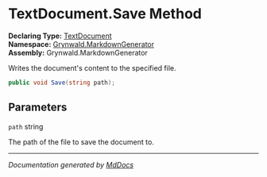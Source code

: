 ﻿<!--  
  <auto-generated>   
    The contents of this file were generated by a tool.  
    Changes to this file may be list if the file is regenerated  
  </auto-generated>   
-->

# TextDocument.Save Method

**Declaring Type:** [TextDocument](../index.md)  
**Namespace:** [Grynwald.MarkdownGenerator](../../index.md)  
**Assembly:** Grynwald.MarkdownGenerator

Writes the document's content to the specified file.

```csharp
public void Save(string path);
```

## Parameters

`path`  string

The path of the file to save the document to.

___

*Documentation generated by [MdDocs](https://github.com/ap0llo/mddocs)*
